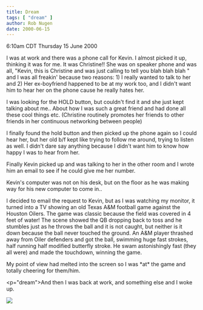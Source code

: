 ```yaml
---
title: Dream
tags: [ "dream" ]
author: Rob Nugen
date: 2000-06-15
---
```


<title></title>
<p class=date>6:10am CDT Thursday 15 June 2000</p>

<p class="dream">I was at work and there was a phone call for Kevin.  I almost
picked it up, thinking it was for me.  It was Christine!!  She was on
speaker phone and was all, "Kevin, this is Christine and was just
calling to tell you blah blah blah " and I was all freakin' because
two reasons: 1) I really wanted to talk to her and 2) Her ex-boyfriend
happened to be at my work too, and I didn't want him to hear her on
the phone cause he really hates her.

<p class="dream">I was looking for the HOLD button, but couldn't find it and she
just kept talking about me.. About how I was such a great friend and
had done all these cool things etc.  (Christine routinely promotes her
friends to other friends in her continuous networking between people)

<p class="dream">I finally found the hold button and then picked up the phone again
so I could hear her, but her old b/f kept like trying to follow me
around, trying to listen as well.  I didn't dare say anything because
I didn't want him to know how happy I was to hear from her.

<p class="dream">Finally Kevin picked up and was talking to her in the other room
and I wrote him an email to see if he could give me her number.

<p class="dream">Kevin's computer was not on his desk, but on the floor as he was
making way for his new computer to come in..

<p class="dream">I decided to email the request to Kevin, but as I was watching my
monitor, it turned into a TV showing an old Texas A&M football game
against the Houston Oilers.  The game was classic because the field
was covered in 4 feet of water!  The scene showed the QB dropping
back to toss and he stumbles just as he throws the ball and it is not
caught, but neither is it down because the ball never touched the
ground.  An A&M player thrashed away from Oiler defenders and got the
ball, swimming huge fast strokes, half running half modified butterfly
stroke.  He swam astonishingly fast (they all were) and made the
touchdown, winning the game. 

<p class="dream">My point of view had melted into the screen so I was *at* the game
and totally cheering for them/him.

<p="dream">And then I was back at work, and something else and I woke up.

<p><img src='/images/rob/wL-ROB.gif'>

